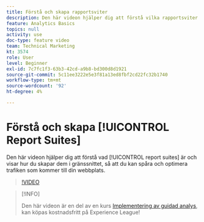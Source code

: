 ```yaml
---
title: Förstå och skapa rapportsviter
description: Den här videon hjälper dig att förstå vilka rapportsviter som finns och visa hur du skapar dem i gränssnittet, så att du kan spåra och optimera personer som kommer till din webbplats.
feature: Analytics Basics
topics: null
activity: use
doc-type: feature video
team: Technical Marketing
kt: 3574
role: User
level: Beginner
exl-id: 7c7fc1f3-63b3-42cd-a9b8-bd300d8d1921
source-git-commit: 5c11ee3222e5e3f81a13ed8fbf2cd22fc32b1740
workflow-type: tm+mt
source-wordcount: '92'
ht-degree: 4%

---
```


# Förstå och skapa [!UICONTROL Report Suites]

Den här videon hjälper dig att förstå vad [!UICONTROL report suites] är och visar hur du skapar dem i gränssnittet, så att du kan spåra och optimera trafiken som kommer till din webbplats.

>[!VIDEO](https://video.tv.adobe.com/v/28773/?quality=12)

>[!INFO]
>
> Den här videon är en del av en kurs [Implementering av guidad analys](https://experienceleague.adobe.com/?recommended=Analytics-D-1-2019.1), kan köpas kostnadsfritt på Experience League!